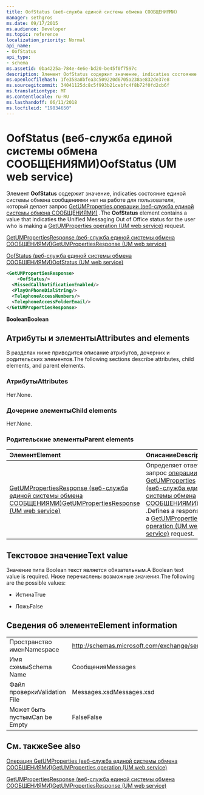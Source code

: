 ```yaml
---
title: OofStatus (веб-служба единой системы обмена СООБЩЕНИЯМИ)
manager: sethgros
ms.date: 09/17/2015
ms.audience: Developer
ms.topic: reference
localization_priority: Normal
api_name:
- OofStatus
api_type:
- schema
ms.assetid: 0ba4225a-784e-4e6e-bd20-be45f0f7597c
description: Элемент OofStatus содержит значение, indicaties состояние единой системы обмена сообщениями нет на работе для пользователя, который осуществляет запрос GetUMProperties операции (веб-служба единой системы обмена СООБЩЕНИЯМИ).
ms.openlocfilehash: 1fe358a8bfea3c509220d6705a238ae832de37e8
ms.sourcegitcommit: 34041125dc8c5f993b21cebfc4f8b72f0fd2cb6f
ms.translationtype: MT
ms.contentlocale: ru-RU
ms.lasthandoff: 06/11/2018
ms.locfileid: "19834650"
---
```

# <a name="oofstatus-um-web-service"></a><span data-ttu-id="09da0-103">OofStatus (веб-служба единой системы обмена СООБЩЕНИЯМИ)</span><span class="sxs-lookup"><span data-stu-id="09da0-103">OofStatus (UM web service)</span></span>

<span data-ttu-id="09da0-104">Элемент **OofStatus** содержит значение, indicaties состояние единой системы обмена сообщениями нет на работе для пользователя, который делает запрос [GetUMProperties операции (веб-служба единой системы обмена СООБЩЕНИЯМИ)](getumproperties-operation-um-web-service.md) .</span><span class="sxs-lookup"><span data-stu-id="09da0-104">The **OofStatus** element contains a value that indicaties the Unified Messaging Out of Office status for the user who is making a [GetUMProperties operation (UM web service)](getumproperties-operation-um-web-service.md) request.</span></span> 
  
[<span data-ttu-id="09da0-105">GetUMPropertiesResponse (веб-служба единой системы обмена СООБЩЕНИЯМИ)</span><span class="sxs-lookup"><span data-stu-id="09da0-105">GetUMPropertiesResponse (UM web service)</span></span>](getumpropertiesresponse-um-web-service.md)
  
[<span data-ttu-id="09da0-106">OofStatus (веб-служба единой системы обмена СООБЩЕНИЯМИ)</span><span class="sxs-lookup"><span data-stu-id="09da0-106">OofStatus (UM web service)</span></span>](oofstatus-um-web-service.md)
  
```xml
<GetUMPropertiesResponse>
    <OofStatus/>
  <MissedCallNotificationEnabled/>
  <PlayOnPhoneDialString/>
  <TelephoneAccessNumbers/>
  <TelephoneAccessFolderEmail/>
</GetUMPropertiesResponse>
```

 <span data-ttu-id="09da0-107">**Boolean**</span><span class="sxs-lookup"><span data-stu-id="09da0-107">**Boolean**</span></span>
## <a name="attributes-and-elements"></a><span data-ttu-id="09da0-108">Атрибуты и элементы</span><span class="sxs-lookup"><span data-stu-id="09da0-108">Attributes and elements</span></span>

<span data-ttu-id="09da0-109">В разделах ниже приводится описание атрибутов, дочерних и родительских элементов.</span><span class="sxs-lookup"><span data-stu-id="09da0-109">The following sections describe attributes, child elements, and parent elements.</span></span>
  
### <a name="attributes"></a><span data-ttu-id="09da0-110">Атрибуты</span><span class="sxs-lookup"><span data-stu-id="09da0-110">Attributes</span></span>

<span data-ttu-id="09da0-111">Нет.</span><span class="sxs-lookup"><span data-stu-id="09da0-111">None.</span></span>
  
### <a name="child-elements"></a><span data-ttu-id="09da0-112">Дочерние элементы</span><span class="sxs-lookup"><span data-stu-id="09da0-112">Child elements</span></span>

<span data-ttu-id="09da0-113">Нет.</span><span class="sxs-lookup"><span data-stu-id="09da0-113">None.</span></span>
  
### <a name="parent-elements"></a><span data-ttu-id="09da0-114">Родительские элементы</span><span class="sxs-lookup"><span data-stu-id="09da0-114">Parent elements</span></span>

|<span data-ttu-id="09da0-115">**Элемент**</span><span class="sxs-lookup"><span data-stu-id="09da0-115">**Element**</span></span>|<span data-ttu-id="09da0-116">**Описание**</span><span class="sxs-lookup"><span data-stu-id="09da0-116">**Description**</span></span>|
|:-----|:-----|
|[<span data-ttu-id="09da0-117">GetUMPropertiesResponse (веб-служба единой системы обмена СООБЩЕНИЯМИ)</span><span class="sxs-lookup"><span data-stu-id="09da0-117">GetUMPropertiesResponse (UM web service)</span></span>](getumpropertiesresponse-um-web-service.md) <br/> |<span data-ttu-id="09da0-118">Определяет ответ на запрос [операции GetUMProperties (веб-служба единой системы обмена СООБЩЕНИЯМИ)](getumproperties-operation-um-web-service.md) .</span><span class="sxs-lookup"><span data-stu-id="09da0-118">Defines a response to a [GetUMProperties operation (UM web service)](getumproperties-operation-um-web-service.md) request.</span></span>  <br/> |
   
## <a name="text-value"></a><span data-ttu-id="09da0-119">Текстовое значение</span><span class="sxs-lookup"><span data-stu-id="09da0-119">Text value</span></span>

<span data-ttu-id="09da0-120">Значение типа Boolean текст является обязательным.</span><span class="sxs-lookup"><span data-stu-id="09da0-120">A Boolean text value is required.</span></span> <span data-ttu-id="09da0-121">Ниже перечислены возможные значения.</span><span class="sxs-lookup"><span data-stu-id="09da0-121">The following are the possible values:</span></span>
  
- <span data-ttu-id="09da0-122">Истина</span><span class="sxs-lookup"><span data-stu-id="09da0-122">True</span></span>
    
- <span data-ttu-id="09da0-123">Ложь</span><span class="sxs-lookup"><span data-stu-id="09da0-123">False</span></span>
    
## <a name="element-information"></a><span data-ttu-id="09da0-124">Сведения об элементе</span><span class="sxs-lookup"><span data-stu-id="09da0-124">Element information</span></span>

|||
|:-----|:-----|
|<span data-ttu-id="09da0-125">Пространство имен</span><span class="sxs-lookup"><span data-stu-id="09da0-125">Namespace</span></span>  <br/> |http://schemas.microsoft.com/exchange/services/2006/messages  <br/> |
|<span data-ttu-id="09da0-126">Имя схемы</span><span class="sxs-lookup"><span data-stu-id="09da0-126">Schema Name</span></span>  <br/> |<span data-ttu-id="09da0-127">Сообщения</span><span class="sxs-lookup"><span data-stu-id="09da0-127">Messages</span></span>  <br/> |
|<span data-ttu-id="09da0-128">Файл проверки</span><span class="sxs-lookup"><span data-stu-id="09da0-128">Validation File</span></span>  <br/> |<span data-ttu-id="09da0-129">Messages.xsd</span><span class="sxs-lookup"><span data-stu-id="09da0-129">Messages.xsd</span></span>  <br/> |
|<span data-ttu-id="09da0-130">Может быть пустым</span><span class="sxs-lookup"><span data-stu-id="09da0-130">Can be Empty</span></span>  <br/> |<span data-ttu-id="09da0-131">False</span><span class="sxs-lookup"><span data-stu-id="09da0-131">False</span></span>  <br/> |
   
## <a name="see-also"></a><span data-ttu-id="09da0-132">См. также</span><span class="sxs-lookup"><span data-stu-id="09da0-132">See also</span></span>



[<span data-ttu-id="09da0-133">Операция GetUMProperties (веб-служба единой системы обмена СООБЩЕНИЯМИ)</span><span class="sxs-lookup"><span data-stu-id="09da0-133">GetUMProperties operation (UM web service)</span></span>](getumproperties-operation-um-web-service.md)
  
[<span data-ttu-id="09da0-134">GetUMPropertiesResponse (веб-служба единой системы обмена СООБЩЕНИЯМИ)</span><span class="sxs-lookup"><span data-stu-id="09da0-134">GetUMPropertiesResponse (UM web service)</span></span>](getumpropertiesresponse-um-web-service.md)


